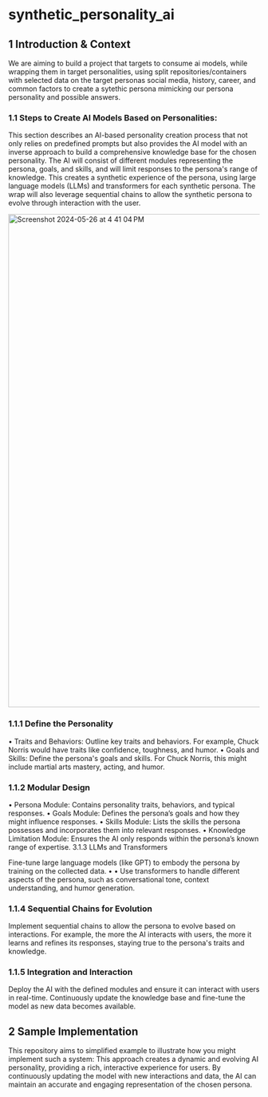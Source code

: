 # synthetic_personality_ai

## 1	Introduction & Context

We are aiming to build a project that targets to consume ai models, while wrapping them in target personalities, using split repositories/containers with selected data on the target personas social media, history, career, and common factors to create a sytethic persona mimicking our persona personality and possible answers.


### 1.1	Steps to Create AI Models Based on Personalities:

This section describes an AI-based personality creation process that not only relies on predefined prompts but also provides the AI model with an inverse approach to build a comprehensive knowledge base for the chosen personality. The AI will consist of different modules representing the persona, goals, and skills, and will limit responses to the persona's range of knowledge. This creates a synthetic experience of the persona, using large language models (LLMs) and transformers for each synthetic persona. The wrap will also leverage sequential chains to allow the synthetic persona to evolve through interaction with the user.




<img width="989" alt="Screenshot 2024-05-26 at 4 41 04 PM" src="https://github.com/miglesia5/synthetic_personality_ai/assets/20667852/3b390841-ff82-4f48-b468-b493a7c7c265">


### 1.1.1	Define the Personality

•	Traits and Behaviors: Outline key traits and behaviors. For example, Chuck Norris would have traits like confidence, toughness, and humor.
•	Goals and Skills: Define the persona's goals and skills. For Chuck Norris, this might include martial arts mastery, acting, and humor.

### 1.1.2	Modular Design 
•	Persona Module: Contains personality traits, behaviors, and typical responses.
•	Goals Module: Defines the persona’s goals and how they might influence responses.
•	Skills Module: Lists the skills the persona possesses and incorporates them into relevant responses.
•	Knowledge Limitation Module: Ensures the AI only responds within the persona’s known range of expertise.
3.1.3	LLMs and Transformers

Fine-tune large language models (like GPT) to embody the persona by training on the collected data.
•	•  Use transformers to handle different aspects of the persona, such as conversational tone, context understanding, and humor generation.


### 1.1.4	Sequential Chains for Evolution

Implement sequential chains to allow the persona to evolve based on interactions. For example, the more the AI interacts with users, the more it learns and refines its responses, staying true to the persona's traits and knowledge.


### 1.1.5	Integration and Interaction

Deploy the AI with the defined modules and ensure it can interact with users in real-time.
Continuously update the knowledge base and fine-tune the model as new data becomes available.

## 2	Sample Implementation

This repository aims to simplified example to illustrate how you might implement such a system: This approach creates a dynamic and evolving AI personality, providing a rich, interactive experience for users. By continuously updating the model with new interactions and data, the AI can maintain an accurate and engaging representation of the chosen persona.
